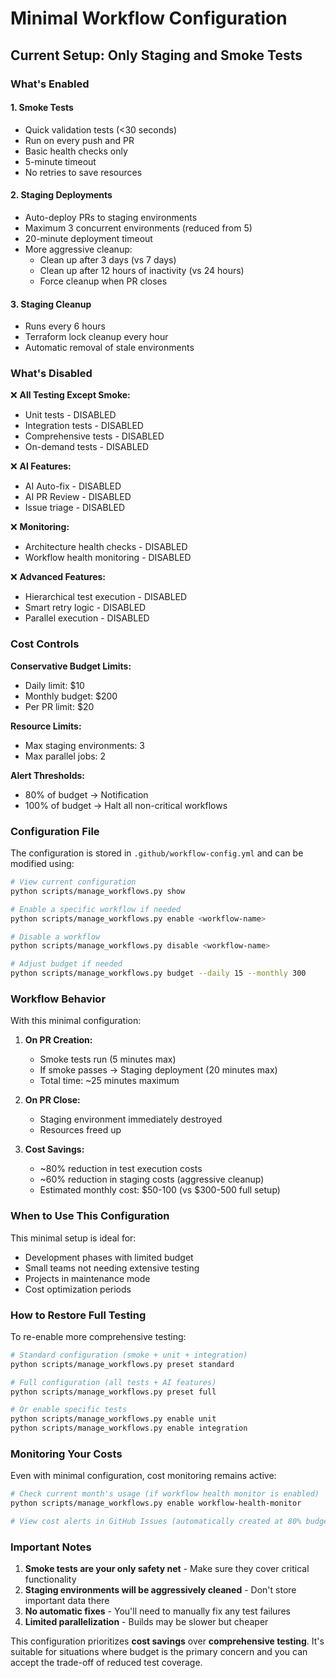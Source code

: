 # Minimal Workflow Configuration

## Current Setup: Only Staging and Smoke Tests

### What's Enabled

#### 1. **Smoke Tests** 
- Quick validation tests (<30 seconds)
- Run on every push and PR
- Basic health checks only
- 5-minute timeout
- No retries to save resources

#### 2. **Staging Deployments**
- Auto-deploy PRs to staging environments
- Maximum 3 concurrent environments (reduced from 5)
- 20-minute deployment timeout
- More aggressive cleanup:
  - Clean up after 3 days (vs 7 days)
  - Clean up after 12 hours of inactivity (vs 24 hours)
  - Force cleanup when PR closes

#### 3. **Staging Cleanup**
- Runs every 6 hours
- Terraform lock cleanup every hour
- Automatic removal of stale environments

### What's Disabled

❌ **All Testing Except Smoke:**
- Unit tests - DISABLED
- Integration tests - DISABLED  
- Comprehensive tests - DISABLED
- On-demand tests - DISABLED

❌ **AI Features:**
- AI Auto-fix - DISABLED
- AI PR Review - DISABLED
- Issue triage - DISABLED

❌ **Monitoring:**
- Architecture health checks - DISABLED
- Workflow health monitoring - DISABLED

❌ **Advanced Features:**
- Hierarchical test execution - DISABLED
- Smart retry logic - DISABLED
- Parallel execution - DISABLED

### Cost Controls

**Conservative Budget Limits:**
- Daily limit: $10
- Monthly budget: $200
- Per PR limit: $20

**Resource Limits:**
- Max staging environments: 3
- Max parallel jobs: 2

**Alert Thresholds:**
- 80% of budget → Notification
- 100% of budget → Halt all non-critical workflows

### Configuration File

The configuration is stored in `.github/workflow-config.yml` and can be modified using:

```bash
# View current configuration
python scripts/manage_workflows.py show

# Enable a specific workflow if needed
python scripts/manage_workflows.py enable <workflow-name>

# Disable a workflow
python scripts/manage_workflows.py disable <workflow-name>

# Adjust budget if needed
python scripts/manage_workflows.py budget --daily 15 --monthly 300
```

### Workflow Behavior

With this minimal configuration:

1. **On PR Creation:**
   - Smoke tests run (5 minutes max)
   - If smoke passes → Staging deployment (20 minutes max)
   - Total time: ~25 minutes maximum

2. **On PR Close:**
   - Staging environment immediately destroyed
   - Resources freed up

3. **Cost Savings:**
   - ~80% reduction in test execution costs
   - ~60% reduction in staging costs (aggressive cleanup)
   - Estimated monthly cost: $50-100 (vs $300-500 full setup)

### When to Use This Configuration

This minimal setup is ideal for:
- Development phases with limited budget
- Small teams not needing extensive testing
- Projects in maintenance mode
- Cost optimization periods

### How to Restore Full Testing

To re-enable more comprehensive testing:

```bash
# Standard configuration (smoke + unit + integration)
python scripts/manage_workflows.py preset standard

# Full configuration (all tests + AI features)
python scripts/manage_workflows.py preset full

# Or enable specific tests
python scripts/manage_workflows.py enable unit
python scripts/manage_workflows.py enable integration
```

### Monitoring Your Costs

Even with minimal configuration, cost monitoring remains active:

```bash
# Check current month's usage (if workflow health monitor is enabled)
python scripts/manage_workflows.py enable workflow-health-monitor

# View cost alerts in GitHub Issues (automatically created at 80% budget)
```

### Important Notes

1. **Smoke tests are your only safety net** - Make sure they cover critical functionality
2. **Staging environments will be aggressively cleaned** - Don't store important data there
3. **No automatic fixes** - You'll need to manually fix any test failures
4. **Limited parallelization** - Builds may be slower but cheaper

This configuration prioritizes **cost savings** over **comprehensive testing**. It's suitable for situations where budget is the primary concern and you can accept the trade-off of reduced test coverage.